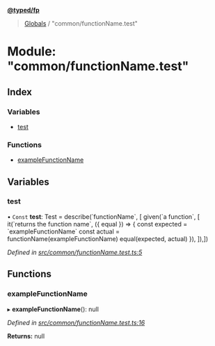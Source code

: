 **[@typed/fp](../README.md)**

> [Globals](../globals.md) / "common/functionName.test"

# Module: "common/functionName.test"

## Index

### Variables

* [test](_common_functionname_test_.md#test)

### Functions

* [exampleFunctionName](_common_functionname_test_.md#examplefunctionname)

## Variables

### test

• `Const` **test**: Test = describe(\`functionName\`, [ given(\`a function\`, [ it(\`returns the function name\`, ({ equal }) => { const expected = \`exampleFunctionName\` const actual = functionName(exampleFunctionName) equal(expected, actual) }), ]),])

*Defined in [src/common/functionName.test.ts:5](https://github.com/TylorS/typed-fp/blob/8639976/src/common/functionName.test.ts#L5)*

## Functions

### exampleFunctionName

▸ **exampleFunctionName**(): null

*Defined in [src/common/functionName.test.ts:16](https://github.com/TylorS/typed-fp/blob/8639976/src/common/functionName.test.ts#L16)*

**Returns:** null
